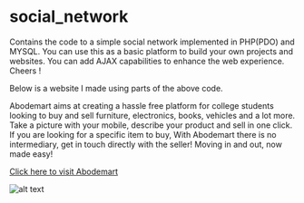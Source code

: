 # social_network
Contains the code to a simple social network implemented in PHP(PDO) and MYSQL. You can use this as a basic platform to build your own projects and websites. You can add AJAX capabilities to enhance the web experience.
Cheers ! 

Below is a website I made using parts of the above code. 

Abodemart aims at creating a hassle free platform for college students looking to buy and sell furniture, electronics, books, vehicles and a lot more. Take a picture with your mobile, describe your product and sell in one click. If you are looking for a specific item to buy, With Abodemart there is no intermediary, get in touch directly with the seller! Moving in and out, now made easy!

[Click here to visit Abodemart](www.abodemart.in)

![alt text](https://github.com/siddharthkul/social_network/blob/master/screenshot.png)
